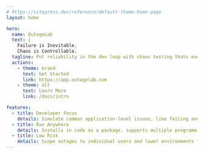 ```yaml
---
# https://vitepress.dev/reference/default-theme-home-page
layout: home

hero:
  name: OutageLab
  text: |
    Failure is Inevitable.
    Chaos is Controllable.
  tagline: Put reliability in the dev loop with chaos testing thats easy, safe, and effective for developers
  actions:
    - theme: brand
      text: Get Started
      link: https://app.outagelab.com
    - theme: alt
      text: Learn More
      link: /docs/intro

features:
  - title: Developer Focus
    details: Simulate common application-level issues, like failing and slow HTTP requests
  - title: Run Anywhere
    details: Installs in code as a package, supports multiple programming languages, and has no infrastructure requirements or setup
  - title: Low Risk
    details: Scope outages to individual users and lower environments for non-disruptive testing
---
```

